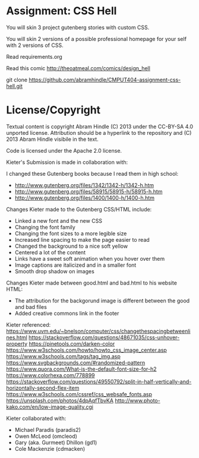 Assignment: CSS Hell
====================

You will skin 3 project gutenberg stories with custom CSS.

You will skin 2 versions of a possible professional homepage for your
self with 2 versions of CSS.

Read requirements.org

Read this comic http://theoatmeal.com/comics/design_hell

git clone https://github.com/abramhindle/CMPUT404-assignment-css-hell.git

License/Copyright
=================

Textual content is copyright Abram Hindle (C) 2013 under the CC-BY-SA
4.0 unported license. Attribution should be a hyperlink to the
repository and (C) 2013 Abram Hindle visibile in the text.

Code is licensed under the Apache 2.0 license.

Kieter's Submission is made in collaboration with:

I changed these Gutenberg books because I read them in high school:
* http://www.gutenberg.org/files/1342/1342-h/1342-h.htm
* http://www.gutenberg.org/files/58915/58915-h/58915-h.htm
* http://www.gutenberg.org/files/1400/1400-h/1400-h.htm

Changes Kieter made to the Gutenberg CSS/HTML include:
* Linked a new font and the new CSS
* Changing the font family 
* Changing the font sizes to a more legible size
* Increased line spacing to make the page easier to read
* Changed the background to a nice soft yellow
* Centered a lot of the content
* Links have a sweet soft animation when you hover over them
* Image captions are italicized and in a smaller font
* Smooth drop shadow on images

Changes Kieter made between good.html and bad.html to his website HTML:
* The attribution for the backgorund image is different between the good and bad files
* Added creative commons link in the footer

Kieter referenced:
https://www.uvm.edu/~bnelson/computer/css/changethespacingbetweenlines.html
https://stackoverflow.com/questions/48671035/css-unhover-property
https://pinetools.com/darken-color
https://www.w3schools.com/howto/howto_css_image_center.asp
https://www.w3schools.com/tags/tag_img.asp
https://www.svgbackgrounds.com/#randomized-pattern
https://www.quora.com/What-is-the-default-font-size-for-h2
https://www.colorhexa.com/778899
https://stackoverflow.com/questions/49550792/split-in-half-vertically-and-horizontally-second-flex-item
https://www.w3schools.com/cssref/css_websafe_fonts.asp
https://unsplash.com/photos/4dpAqfTbvKA
http://www.photo-kako.com/en/low-image-quality.cgi

Kieter collaborated with:
* Michael Paradis (paradis2)
* Owen McLeod (omcleod)
* Gary (aka. Gurmeet) Dhillon (gd1)
* Cole Mackenzie (cdmacken)



